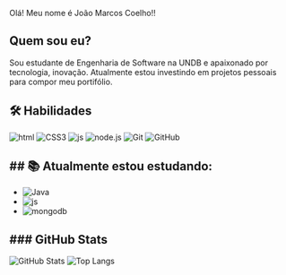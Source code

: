 Olá! Meu nome é João Marcos Coelho!!




## Quem sou eu?

Sou estudante de Engenharia de Software na UNDB e apaixonado por tecnologia, inovação. Atualmente estou investindo em projetos pessoais para compor meu portifólio.
## 🛠 Habilidades
![html](https://img.shields.io/badge/-html-black?logo=html5)
![CSS3](https://img.shields.io/badge/-CSS3-black?logo=CSS3)
![js](https://img.shields.io/badge/javascript-black?logo=javascript)
![node.js](https://img.shields.io/badge/-nodejs-black?logo=node.js)
![Git](https://img.shields.io/badge/Git-000?style=badge&logo=git&logoColor=AA42F7) 
![GitHub](https://img.shields.io/badge/GitHub-000?style=badge&logo=github&logoColor=AA42F7)


## ## 📚 Atualmente estou estudando:
- ![Java](https://img.shields.io/badge/Java-000?logo=java)
- ![js](https://img.shields.io/badge/typescript-black?logo=typescript)
- ![mongodb](https://img.shields.io/badge/mongoDB-black?logo=mongoDb)
## ### GitHub Stats
![GitHub Stats](https://github-readme-stats.vercel.app/api?username=JoaoMdantas&theme=transparent&bg_color=000&border_color=AA42F7&show_icons=true&icon_color=AA42F7&title_color=AA42F7&text_color=FFF)
![Top Langs](https://github-readme-stats-git-masterrstaa-rickstaa.vercel.app/api/top-langs/?username=JoaoMdantas&layout=compact&bg_color=000&border_color=AA42F7&title_color=AA42F7&text_color=FFF)
